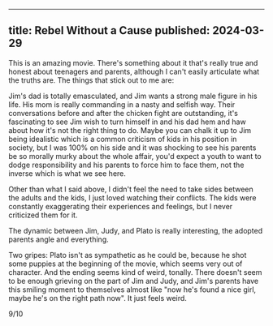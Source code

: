----
title: Rebel Without a Cause
published: 2024-03-29
----

This is an amazing movie. There's something about it that's really true and honest about teenagers and parents, although I can't easily articulate what the truths are. The things that stick out to me are:

Jim's dad is totally emasculated, and Jim wants a strong male figure in his life. His mom is really commanding in a nasty and selfish way. Their conversations before and after the chicken fight are outstanding, it's fascinating to see Jim wish to turn himself in and his dad hem and haw about how it's not the right thing to do. Maybe you can chalk it up to Jim being idealistic which is a common criticism of kids in his position in society, but I was 100% on his side and it was shocking to see his parents be so morally murky about the whole affair, you'd expect a youth to want to dodge responsibility and his parents to force him to face them, not the inverse which is what we see here.

Other than what I said above, I didn't feel the need to take sides between the adults and the kids, I just loved watching their conflicts. The kids were constantly exaggerating their experiences and feelings, but I never criticized them for it.

The dynamic between Jim, Judy, and Plato is really interesting, the adopted parents angle and everything.

Two gripes: Plato isn't as sympathetic as he could be, because he shot some puppies at the beginning of the movie, which seems very out of character. And the ending seems kind of weird, tonally. There doesn't seem to be enough grieving on the part of Jim and Judy, and Jim's parents have this smiling moment to themselves almost like "now he's found a nice girl, maybe he's on the right path now". It just feels weird.

9/10

